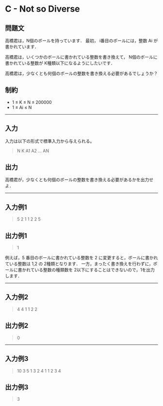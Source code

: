 # C - Not so Diverse

## 問題文
高橋君は，N個のボールを持っています． 最初，
i番目のボールには，整数 Ai が書かれています．

高橋君は，いくつかのボールに書かれている整数を書き換えて，
N個のボールに書かれている整数が K種類以下になるようにしたいです．

高橋君は，少なくとも何個のボールの整数を書き換える必要があるでしょうか？

## 制約
* 1 ≤ K ≤ N ≤ 200000
* 1 ≤ Ai ≤ N

---

## 入力
入力は以下の形式で標準入力から与えられる。
> N K
> A1 A2 ... AN

## 出力
高橋君が，少なくとも何個のボールの整数を書き換える必要があるかを出力せよ．

--- 
## 入力例1
> 5 2
> 1 1 2 2 5

## 出力例1
> 1

例えば，5 番目のボールに書かれている整数を 2 に変更すると，ボールに書かれている整数は 1,2 の 2種類となります． 
一方，まったく書き換えを行わずに，ボールに書かれている整数の種類数を 2以下にすることはできないので，1を出力します．

--- 
## 入力例2
> 4 4
> 1 1 2 2

## 出力例2
> 0

---
## 入力例3
> 10 3
> 5 1 3 2 4 1 1 2 3 4

## 出力例3
> 3